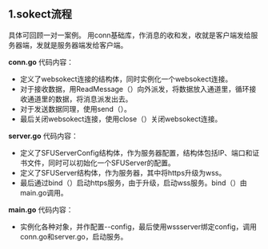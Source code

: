 ## 1.sokect流程

具体可回顾一对一案例。
用conn基础库，作消息的收和发，收就是客户端发给服务器端，发就是服务器端发给客户端。

**conn.go** 代码内容：

- 定义了websokect连接的结构体，同时实例化一个websokect连接。
- 对于接收数据，用ReadMessage（）向外派发，将数据放入通道里，循环接收通道里的数据，将消息派发出去。
- 对于发送数据同理，使用send（）。
- 最后关闭websokect连接，使用close（）关闭websokect连接。

**server.go** 代码内容：

- 定义了SFUServerConfig结构体，作为服务器配置，结构体包括IP、端口和证书文件，同时可以初始化一个SFUServer的配置。
- 定义了SFUServer结构体，作为服务器，其中将https升级为wss。
- 最后通过bind（）启动https服务，由于升级，启动wss服务。bind（）由main.go调用。

**main.go** 代码内容：
- 实例化各种对象，并作配置--config，最后使用wssserver绑定config，调用conn.go和server.go，启动服务。


